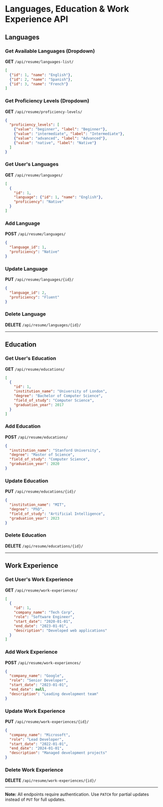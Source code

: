 # Languages, Education & Work Experience API

## Languages

### Get Available Languages (Dropdown)
**GET** `/api/resume/languages-list/`
```json
[
  {"id": 1, "name": "English"},
  {"id": 2, "name": "Spanish"},
  {"id": 3, "name": "French"}
]
```

### Get Proficiency Levels (Dropdown)
**GET** `/api/resume/proficiency-levels/`
```json
{
  "proficiency_levels": [
    {"value": "beginner", "label": "Beginner"},
    {"value": "intermediate", "label": "Intermediate"},
    {"value": "advanced", "label": "Advanced"},
    {"value": "native", "label": "Native"}
  ]
}
```

### Get User's Languages
**GET** `/api/resume/languages/`
```json
[
  {
    "id": 1,
    "language": {"id": 1, "name": "English"},
    "proficiency": "Native"
  }
]
```

### Add Language
**POST** `/api/resume/languages/`
```json
{
  "language_id": 1,
  "proficiency": "Native"
}
```

### Update Language
**PUT** `/api/resume/languages/{id}/`
```json
{
  "language_id": 2,
  "proficiency": "Fluent"
}
```

### Delete Language
**DELETE** `/api/resume/languages/{id}/`

---

## Education

### Get User's Education
**GET** `/api/resume/educations/`
```json
[
  {
    "id": 1,
    "institution_name": "University of London",
    "degree": "Bachelor of Computer Science",
    "field_of_study": "Computer Science",
    "graduation_year": 2017
  }
]
```

### Add Education
**POST** `/api/resume/educations/`
```json
{
  "institution_name": "Stanford University",
  "degree": "Master of Science",
  "field_of_study": "Computer Science",
  "graduation_year": 2020
}
```

### Update Education
**PUT** `/api/resume/educations/{id}/`
```json
{
  "institution_name": "MIT",
  "degree": "PhD",
  "field_of_study": "Artificial Intelligence",
  "graduation_year": 2023
}
```

### Delete Education
**DELETE** `/api/resume/educations/{id}/`

---

## Work Experience

### Get User's Work Experience
**GET** `/api/resume/work-experiences/`
```json
[
  {
    "id": 1,
    "company_name": "Tech Corp",
    "role": "Software Engineer",
    "start_date": "2020-01-01",
    "end_date": "2023-01-01",
    "description": "Developed web applications"
  }
]
```

### Add Work Experience
**POST** `/api/resume/work-experiences/`
```json
{
  "company_name": "Google",
  "role": "Senior Developer",
  "start_date": "2023-01-01",
  "end_date": null,
  "description": "Leading development team"
}
```

### Update Work Experience
**PUT** `/api/resume/work-experiences/{id}/`
```json
{
  "company_name": "Microsoft",
  "role": "Lead Developer",
  "start_date": "2022-01-01",
  "end_date": "2024-01-01",
  "description": "Managed development projects"
}
```

### Delete Work Experience
**DELETE** `/api/resume/work-experiences/{id}/`

---

**Note:** All endpoints require authentication. Use `PATCH` for partial updates instead of `PUT` for full updates. 